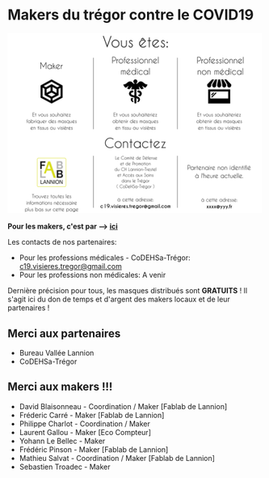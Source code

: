Makers du trégor contre le COVID19
==================================

![routage_demandes](./images/covid19/routage_demandes.svg.png "routage des demandes")

<b>Pour les makers, c'est par --> [ici](./covid-markers.md)</b>

Les contacts de nos partenaires:
- Pour les professions médicales - CoDEHSa-Trégor:
  c19.visieres.tregor@gmail.com
- Pour les professions non médicales: A venir

Dernière précision pour tous, les masques distribués sont <b>GRATUITS</b> !
Il s'agit ici du don de temps et d'argent des makers locaux et de leur
partenaires !

Merci aux partenaires
-----------------

- Bureau Vallée Lannion
- CoDEHSa-Trégor


Merci aux makers !!!
---------------

- David Blaisonneau - Coordination / Maker [Fablab de Lannion]
- Fréderic Carré - Maker [Fablab de Lannion]
- Philippe Charlot - Coordination / Maker
- Laurent Gallou - Maker [Eco Compteur]
- Yohann Le Bellec - Maker
- Frédéric Pinson - Maker [Fablab de Lannion]
- Mathieu Salvat - Coordination / Maker [Fablab de Lannion]
- Sebastien Troadec - Maker
